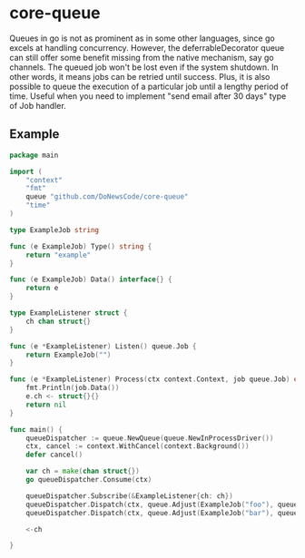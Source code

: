 # core-queue
Queues in go is not as prominent as in some other languages, since go excels
at handling concurrency. However, the deferrableDecorator queue can still offer some benefit
missing from the native mechanism, say go channels. The queued job won't be
lost even if the system shutdown. In other words, it means jobs can be retried
until success. Plus, it is also possible to queue the execution of a
particular job until a lengthy period of time. Useful when you need to
implement "send email after 30 days" type of Job handler.

## Example

```go
package main

import (
	"context"
	"fmt"
	queue "github.com/DoNewsCode/core-queue"
	"time"
)

type ExampleJob string

func (e ExampleJob) Type() string {
	return "example"
}

func (e ExampleJob) Data() interface{} {
	return e
}

type ExampleListener struct {
	ch chan struct{}
}

func (e *ExampleListener) Listen() queue.Job {
	return ExampleJob("")
}

func (e *ExampleListener) Process(ctx context.Context, job queue.Job) error {
	fmt.Println(job.Data())
	e.ch <- struct{}{}
	return nil
}

func main() {
	queueDispatcher := queue.NewQueue(queue.NewInProcessDriver())
	ctx, cancel := context.WithCancel(context.Background())
	defer cancel()

	var ch = make(chan struct{})
	go queueDispatcher.Consume(ctx)

	queueDispatcher.Subscribe(&ExampleListener{ch: ch})
	queueDispatcher.Dispatch(ctx, queue.Adjust(ExampleJob("foo"), queue.Defer(time.Second)))
	queueDispatcher.Dispatch(ctx, queue.Adjust(ExampleJob("bar"), queue.Defer(time.Hour)))

	<-ch

}

```
